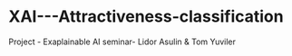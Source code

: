 # XAI---Attractiveness-classification
Project  - Exaplainable AI seminar-
Lidor Asulin & Tom Yuviler
